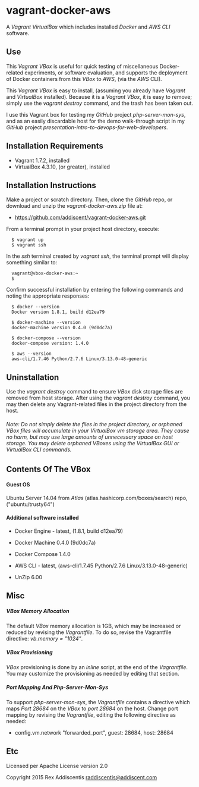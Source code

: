 # vagrant-docker-aws
A _Vagrant_ _VirtualBox_ which includes installed _Docker_ and _AWS CLI_ software.

## Use
This _Vagrant_ _VBox_ is useful for quick testing of miscellaneous Docker-related experiments, or software evaluation, and supports the deployment of Docker containers from this _VBox_ to _AWS_, (via the _AWS_ CLI).

This _Vagrant_ _VBox_ is easy to install, (assuming you already have _Vagrant_ and _VirtualBox_ installed).  Because it is a _Vagrant_ _VBox_, it is easy to remove; simply use the _vagrant destroy_ command, and the trash has been taken out.

I use this Vagrant box for testing my _GitHub_ project _php-server-mon-sys_, and as an easily discardable host for the demo walk-through script in my _GitHub_ project _presentation-intro-to-devops-for-web-developers_.

## Installation Requirements

  * Vagrant 1.7.2, installed
  * VirtualBox 4.3.10, (or greater), installed

## Installation Instructions
Make a project or scratch directory.  Then, clone the _GitHub_ repo, or download and unzip the _vagrant-docker-aws.zip_ file at:

  * https://github.com/addiscent/vagrant-docker-aws.git

From a terminal prompt in your project host directory, execute:

      $ vagrant up
      $ vagrant ssh

In the _ssh_ terminal created by _vagrant ssh_, the terminal prompt will display something similar to:

      vagrant@vbox-docker-aws:~
      $

Confirm successful installation by entering the following commands and noting the appropriate responses:

      $ docker --version
      Docker version 1.8.1, build d12ea79

      $ docker-machine --version
      docker-machine version 0.4.0 (9d0dc7a)

      $ docker-compose --version
      docker-compose version: 1.4.0

      $ aws --version
      aws-cli/1.7.46 Python/2.7.6 Linux/3.13.0-48-generic

## Uninstallation
Use the _vagrant destroy_ command to ensure _VBox_ disk storage files are removed from host storage.  After using the _vagrant destroy_ command, you may then delete any Vagrant-related files in the project directory from the host.

###### Note: Do not simply delete the files in the project directory, or orphaned _VBox_ files will accumulate in your VirtualBox vm storage area.  They cause no harm, but may use large amounts of unnecessary space on host storage.  You may delete orphaned _VBoxes_ using the VirtualBox GUI or VirtualBox CLI commands.

## Contents Of The VBox
#### Guest OS
Ubuntu Server 14.04 from _Atlas_ (atlas.hashicorp.com/boxes/search) repo, ("ubuntu/trusty64")

#### Additional software installed

  * Docker Engine - latest, (1.8.1, build d12ea79)

  * Docker Machine 0.4.0 (9d0dc7a)

  * Docker Compose 1.4.0

  * AWS CLI - latest, (aws-cli/1.7.45 Python/2.7.6 Linux/3.13.0-48-generic)

  * UnZip 6.00

## Misc
##### VBox Memory Allocation
The default _VBox_ memory allocation is 1GB, which may be increased or reduced by revising the _Vagrantfile_.
To do so, revise the Vagrantfile directive: _vb.memory = "1024"_.

##### VBox Provisioning
_VBox_ provisioning is done by an _inline_ script, at the end of the _Vagrantfile_.  You may customize the provisioning as needed by editing that section.

##### Port Mapping And Php-Server-Mon-Sys
To support _php-server-mon-sys_, the _Vagrantfile_ contains a directive which maps _Port 28684_ on the _VBox_ to _port 28684_ on the host.  Change port mapping by revising the _Vagrantfile_, editing the following directive as needed:

  * config.vm.network "forwarded_port", guest: 28684, host: 28684


## Etc
Licensed per Apache License version 2.0

Copyright 2015 Rex Addiscentis raddiscentis@addiscent.com
